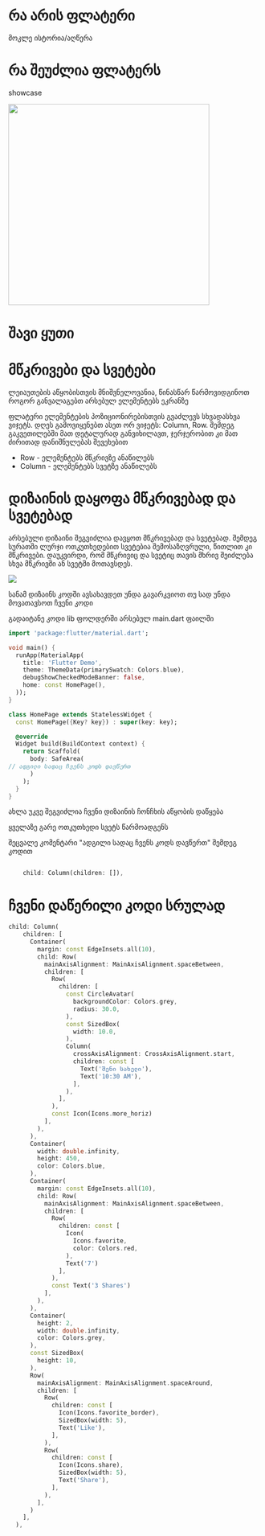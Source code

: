 <h1>რა არის ფლატერი</h1>
<p>მოკლე ისტორია/აღწერა</p>

<h1>რა შეუძლია ფლატერს</h1>
<p>showcase</p>
<img width="400" src="assets/facebook_post.jpg" />
<h1>შავი ყუთი</h1>



<h1>მწკრივები და სვეტები</h1>
<p>ლეიაუთების აწყობისთვის მნიშვნელოვანია, წინასწარ წარმოვიდგინოთ როგორ განვალაგებთ არსებულ ელემენტებს ეკრანზე</p>

<p>ფლატერი ელემენტების პოზიციონირებისთვის გვაძლევს სხვადასხვა ვიჯეტს. დღეს გამოვიყენებთ ასეთ ორ ვიჯეტს: Column, Row. შემდეგ გაკვეთილებში მათ დეტალურად განვიხილავთ, ჯერჯერობით კი მათ ძირითად დანიშნულებას შევეხებით</p>


<ul>
  <li>Row - ელემენტებს მწკრივზე ანაწილებს</li>
  <li>Column - ელემენტებს სვეტზე ანაწილებს</li>
</ul>

<h1>დიზაინის დაყოფა მწკრივებად და სვეტებად</h1>

<p>არსებული დიზაინი შეგვიძლია დავყოთ მწკრივებად და სვეტებად. შემდეგ სურათში ლურჯი ოთკუთხედებით სვეტებია შემოსაზღვრული, წითლით კი მწკრივები. დაუკვირდი, რომ მწკრივიც და სვეტიც თავის მხრივ შეიძლება სხვა მწკრივში ან სვეტში მოთავსდეს.</p>

<img src="assets/facebook_post_layout.png" />

<p>სანამ დიზაინს კოდში ავსახავდეთ უნდა გავარკვიოთ თუ სად უნდა მოვათავსოთ ჩვენი კოდი <p/>
<p>გადაიტანე კოდი lib ფოლდერში არსებულ main.dart ფაილში<p/>

```dart
import 'package:flutter/material.dart';

void main() {
  runApp(MaterialApp(
    title: 'Flutter Demo',
    theme: ThemeData(primarySwatch: Colors.blue),
    debugShowCheckedModeBanner: false,
    home: const HomePage(),
  ));
}

class HomePage extends StatelessWidget {
  const HomePage({Key? key}) : super(key: key);

  @override
  Widget build(BuildContext context) {
    return Scaffold(
      body: SafeArea(
// ადგილი სადაც ჩვენს კოდს დავწერთ
      )
    );
  }
}

```

<p>ახლა უკვე შეგვიძლია ჩვენი დიზაინის ჩონჩხის აწყობის დაწყება</p>
<p>ყველაზე გარე ოთკუთხედი სვეტს წარმოადგენს</p>
<p>შეცვალე კომენტარი "ადგილი სადაც ჩვენს კოდს დავწერთ" შემდეგ კოდით</p>

```dart

    child: Column(children: []),


```


<h1>ჩვენი დაწერილი კოდი სრულად</h1>

```dart
child: Column(
    children: [
      Container(
        margin: const EdgeInsets.all(10),
        child: Row(
          mainAxisAlignment: MainAxisAlignment.spaceBetween,
          children: [
            Row(
              children: [
                const CircleAvatar(
                  backgroundColor: Colors.grey,
                  radius: 30.0,
                ),
                const SizedBox(
                  width: 10.0,
                ),
                Column(
                  crossAxisAlignment: CrossAxisAlignment.start,
                  children: const [
                    Text('შენი სახელი'),
                    Text('10:30 AM'),
                  ],
                ),
              ],
            ),
            const Icon(Icons.more_horiz)
          ],
        ),
      ),
      Container(
        width: double.infinity,
        height: 450,
        color: Colors.blue,
      ),
      Container(
        margin: const EdgeInsets.all(10),
        child: Row(
          mainAxisAlignment: MainAxisAlignment.spaceBetween,
          children: [
            Row(
              children: const [
                Icon(
                  Icons.favorite,
                  color: Colors.red,
                ),
                Text('7')
              ],
            ),
            const Text('3 Shares')
          ],
        ),
      ),
      Container(
        height: 2,
        width: double.infinity,
        color: Colors.grey,
      ),
      const SizedBox(
        height: 10,
      ),
      Row(
        mainAxisAlignment: MainAxisAlignment.spaceAround,
        children: [
          Row(
            children: const [
              Icon(Icons.favorite_border),
              SizedBox(width: 5),
              Text('Like'),
            ],
          ),
          Row(
            children: const [
              Icon(Icons.share),
              SizedBox(width: 5),
              Text('Share'),
            ],
          ),
        ],
      )
    ],
  ),


```